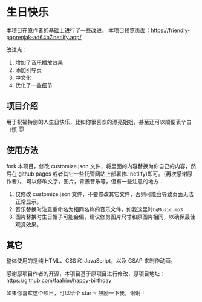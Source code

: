 # 生日快乐

本项目在原作者的基础上进行了一些改进。
本项目预览页面：<https://friendly-paprenjak-ad64b7.netlify.app/>

改进点：

1. 增加了音乐播放效果
2. 添加引导页
3. 中文化
4. 优化了一些细节

## 项目介绍

用于祝福特别的人生日快乐，比如你很喜欢的漂亮姐姐，甚至还可以顺便表个白（慎 😇

## 使用方法

fork 本项目，修改 customize.json 文件，将里面的内容替换为你自己的内容，然后在 github pages 或者其它一些托管网站上部署(如 netlify)即可。（再次感谢原作者）。
可以修改文字，图片，背景音乐等，但有一些注意的地方：

1. 仅修改 customize.json 文件，不要修改其它文件，否则可能会导致页面无法正常显示。
2. 音乐替换时注意重命名为相同名称的音乐文件，如我这里时`bgMusic.mp3`
3. 图片替换时生日帽子可能会偏，建议修剪图片尺寸和原图片相同，以确保最佳观赏效果。

## 其它

整体使用的是纯 HTML、CSS 和 JavaScript，以及 GSAP 来制作动画。

感谢原项目作者的开源，本项目基于原项目进行修改，原项目地址：<https://github.com/faahim/happy-birthday>

如果你喜欢这个项目，可以给个 star ⭐ 鼓励一下我，谢谢！
